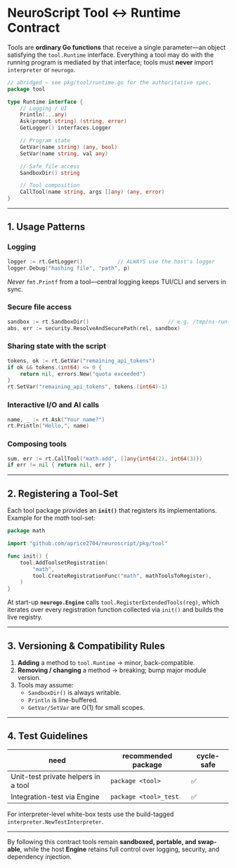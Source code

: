 # NeuroScript Tool ↔ Runtime Contract

Tools are **ordinary Go functions** that receive a single parameter—an object
satisfying the `tool.Runtime` interface. Everything a tool may do with the
running program is mediated by that interface; tools must **never** import
`interpreter` or `neurogo`.

```go
// abridged – see pkg/tool/runtime.go for the authoritative spec.
package tool

type Runtime interface {
    // Logging / UI
    Println(...any)
    Ask(prompt string) (string, error)
    GetLogger() interfaces.Logger

    // Program state
    GetVar(name string) (any, bool)
    SetVar(name string, val any)

    // Safe file access
    SandboxDir() string

    // Tool composition
    CallTool(name string, args []any) (any, error)
}
```

---

## 1. Usage Patterns

### Logging

```go
logger := rt.GetLogger()           // ALWAYS use the host's logger
logger.Debug("hashing file", "path", p)
```

*Never* `fmt.Printf` from a tool—central logging keeps TUI/CLI and servers in
sync.

### Secure file access

```go
sandbox := rt.SandboxDir()                         // e.g. /tmp/ns-run-123/
abs, err := security.ResolveAndSecurePath(rel, sandbox)
```

### Sharing state with the script

```go
tokens, ok := rt.GetVar("remaining_api_tokens")
if ok && tokens.(int64) <= 0 {
    return nil, errors.New("quota exceeded")
}
rt.SetVar("remaining_api_tokens", tokens.(int64)-1)
```

### Interactive I/O and AI calls

```go
name, _ := rt.Ask("Your name?")
rt.Println("Hello,", name)
```

### Composing tools

```go
sum, err := rt.CallTool("math.add", []any{int64(2), int64(3)})
if err != nil { return nil, err }
```

---

## 2. Registering a Tool-Set

Each tool package provides an **`init()`** that registers its implementations.
Example for the *math* tool-set:

```go
package math

import "github.com/aprice2704/neuroscript/pkg/tool"

func init() {
    tool.AddToolsetRegistration(
        "math",
        tool.CreateRegistrationFunc("math", mathToolsToRegister),
    )
}
```

At start-up **`neurogo.Engine`** calls `tool.RegisterExtendedTools(reg)`,
which iterates over every registration function collected via `init()` and
builds the live registry.

---

## 3. Versioning & Compatibility Rules

1. **Adding** a method to `tool.Runtime` → minor, back-compatible.
2. **Removing / changing** a method → breaking; bump major module version.
3. Tools may assume:
   * `SandboxDir()` is always writable.
   * `Println` is line-buffered.
   * `GetVar/SetVar` are O(1) for small scopes.

---

## 4. Test Guidelines

| need                                   | recommended package        | cycle-safe |
|----------------------------------------|----------------------------|------------|
| Unit-test private helpers in a tool    | `package <tool>`           | ✅          |
| Integration-test via Engine            | `package <tool>_test`      | ✅          |

For interpreter-level white-box tests use the build-tagged
`interpreter.NewTestInterpreter`.

---

By following this contract tools remain **sandboxed, portable, and swap-able**,
while the host **Engine** retains full control over logging, security, and
dependency injection.

